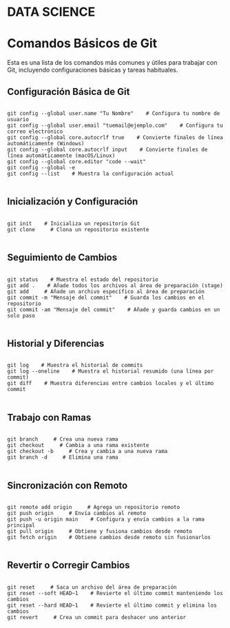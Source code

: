 # DATA SCIENCE
<h1>Comandos Básicos de Git</h1>

<p>Esta es una lista de los comandos más comunes y útiles para trabajar con Git, incluyendo configuraciones básicas y tareas habituales.</p>

<h2>Configuración Básica de Git</h2>
<pre>
<code>
git config --global user.name "Tu Nombre"    # Configura tu nombre de usuario
git config --global user.email "tuemail@ejemplo.com"    # Configura tu correo electrónico
git config --global core.autocrlf true    # Convierte finales de línea automáticamente (Windows)
git config --global core.autocrlf input    # Convierte finales de línea automáticamente (macOS/Linux)
git config --global core.editor "code --wait"
git config --global -e
git config --list    # Muestra la configuración actual
</code>
</pre>

<h2>Inicialización y Configuración</h2>
<pre>
<code>
git init    # Inicializa un repositorio Git
git clone <url_del_repositorio>    # Clona un repositorio existente
</code>
</pre>

<h2>Seguimiento de Cambios</h2>
<pre>
<code>
git status    # Muestra el estado del repositorio
git add .    # Añade todos los archivos al área de preparación (stage)
git add <archivo>    # Añade un archivo específico al área de preparación
git commit -m "Mensaje del commit"    # Guarda los cambios en el repositorio
git commit -am "Mensaje del commit"    # Añade y guarda cambios en un solo paso
</code>
</pre>

<h2>Historial y Diferencias</h2>
<pre>
<code>
git log    # Muestra el historial de commits
git log --oneline    # Muestra el historial resumido (una línea por commit)
git diff    # Muestra diferencias entre cambios locales y el último commit
</code>
</pre>

<h2>Trabajo con Ramas</h2>
<pre>
<code>
git branch <nombre_rama>    # Crea una nueva rama
git checkout <nombre_rama>    # Cambia a una rama existente
git checkout -b <nombre_rama>    # Crea y cambia a una nueva rama
git branch -d <nombre_rama>    # Elimina una rama
</code>
</pre>

<h2>Sincronización con Remoto</h2>
<pre>
<code>
git remote add origin <url_del_repositorio>    # Agrega un repositorio remoto
git push origin <nombre_rama>    # Envía cambios al remoto
git push -u origin main    # Configura y envía cambios a la rama principal
git pull origin <nombre_rama>    # Obtiene y fusiona cambios desde remoto
git fetch origin    # Obtiene cambios desde remoto sin fusionarlos
</code>
</pre>

<h2>Revertir o Corregir Cambios</h2>
<pre>
<code>
git reset <archivo>    # Saca un archivo del área de preparación
git reset --soft HEAD~1    # Revierte el último commit manteniendo los cambios
git reset --hard HEAD~1    # Revierte el último commit y elimina los cambios
git revert <id_commit>    # Crea un commit para deshacer uno anterior
</code>
</pre>
